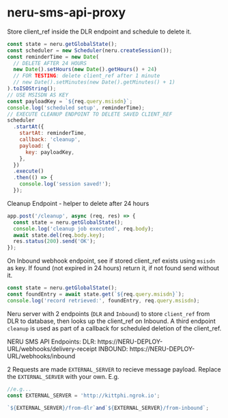 # neru-sms-api-proxy

Store client_ref inside the DLR endpoint and schedule to delete it.

```js
const state = neru.getGlobalState();
const scheduler = new Scheduler(neru.createSession());
const reminderTime = new Date(
  // DELETE AFTER 24 HOURS
  new Date().setHours(new Date().getHours() + 24)
  // FOR TESTING: delete client_ref after 1 minute
  // new Date().setMinutes(new Date().getMinutes() + 1)
).toISOString();
// USE MSISDN AS KEY
const payloadKey = `${req.query.msisdn}`;
console.log('scheduled setup', reminderTime);
// EXECUTE CLEANUP ENDPOINT TO DELETE SAVED CLIENT_REF
scheduler
  .startAt({
    startAt: reminderTime,
    callback: 'cleanup',
    payload: {
      key: payloadKey,
    },
  })
  .execute()
  .then(() => {
    console.log('session saved!');
  });
```

Cleanup Endpoint - helper to delete after 24 hours

```js
app.post('/cleanup', async (req, res) => {
  const state = neru.getGlobalState();
  console.log('cleanup job executed', req.body);
  await state.del(req.body.key);
  res.status(200).send('OK');
});
```

On Inbound webhook endpoint, see if stored client_ref exists using `msisdn` as key.
If found (not expired in 24 hours) return it, if not found send without it.

```js
const state = neru.getGlobalState();
const foundEntry = await state.get(`${req.query.msisdn}`);
console.log('record retrieved:', foundEntry, req.query.msisdn);
```

Neru server with 2 endpoints (`DLR` and `Inbound`) to store `client_ref` from DLR to database, then looks up the client_ref on Inbound.
A third endpoint `cleanup` is used as part of a callback for scheduled deletion of the client_ref.

NERU SMS API Endpoints:
DLR:
https://NERU-DEPLOY-URL/webhooks/delivery-receipt
INBOUND:
https://NERU-DEPLOY-URL/webhooks/inbound

2 Requests are made `EXTERNAL_SERVER` to recieve message payload. Replace the `EXTERNAL_SERVER` with your own. E.g.

```js
//e.g...
const EXTERNAL_SERVER = 'http://kittphi.ngrok.io';

`${EXTERNAL_SERVER}/from-dlr`and`${EXTERNAL_SERVER}/from-inbound`;
```
